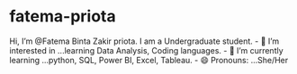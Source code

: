 # fatema-priota
Hi, I’m @Fatema Binta Zakir priota. I am a Undergraduate student. - 👀 I’m interested in ...learning Data Analysis, Coding languages.  - 🌱 I’m currently learning ...python, SQL, Power BI, Excel, Tableau. - 😄 Pronouns: ...She/Her
